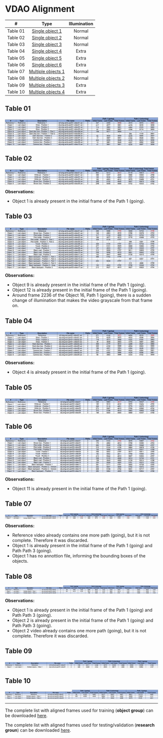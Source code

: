 
# VDAO Alignment

| # | Type | Illumination |
| :---: | :---: | :---: |
| Table 01 | [Single object 1](#table_01) | Normal |
| Table 02 | [Single object 2](#table_02) | Normal |
| Table 03 | [Single object 3](#table_03) | Normal |
| Table 04 | [Single object 4](#table_04) | Extra |
| Table 05 | [Single object 5](#table_05) | Extra |
| Table 06 | [Single object 6](#table_06) | Extra |
| Table 07 | [Multiple objects 1](#table_07) | Normal |
| Table 08 | [Multiple objects 2](#table_08) | Normal |
| Table 09 | [Multiple objects 3](#table_09) | Extra |
| Table 10 | [Multiple objects 4](#table_10) | Extra |

<a name="table_01"></a>
## Table 01 ##
<p align="center">
<img src="https://github.com/rafaelpadilla/DeepLearning-VDAO/blob/master/images/table01_video_alignment.png" align="center"/></p>

<a name="table_02"></a>
## Table 02 ##
<p align="center">
<img src="https://github.com/rafaelpadilla/DeepLearning-VDAO/blob/master/images/table02_video_alignment.png" align="center"/></p>

**Observations:**  
* Object 1 is already present in the initial frame of the Path 1 (going).

<a name="table_03"></a>
## Table 03 ##
<p align="center">
<img src="https://github.com/rafaelpadilla/DeepLearning-VDAO/blob/master/images/table03_video_alignment.png" align="center"/></p>

**Observations:**  
* Object 9 is already present in the initial frame of the Path 1 (going).  
* Object 12 is already present in the initial frame of the Path 1 (going).  
* Around frame 2236 of the Object 16, Path 1 (going), there is a sudden change of illumination that makes the video grayscale from that frame on.

<a name="table_04"></a>
## Table 04 ##
<p align="center">
<img src="https://github.com/rafaelpadilla/DeepLearning-VDAO/blob/master/images/table04_video_alignment.png" align="center"/></p>

**Observations:**  
* Object 4 is already present in the initial frame of the Path 1 (going).

<a name="table_05"></a>
## Table 05 ##
<p align="center">
<img src="https://github.com/rafaelpadilla/DeepLearning-VDAO/blob/master/images/table05_video_alignment.png" align="center"/></p>

<a name="table_06"></a>
## Table 06 ##
<p align="center">
<img src="https://github.com/rafaelpadilla/DeepLearning-VDAO/blob/master/images/table06_video_alignment.png" align="center"/></p>

**Observations:**  
* Object 11 is already present in the initial frame of the Path 1 (going).

<a name="table_07"></a>
## Table 07 ##
<p align="center">
<img src="https://github.com/rafaelpadilla/DeepLearning-VDAO/blob/master/images/table07_video_alignment.png" align="center"/></p>

**Observations:**  
* Reference video already contains one more path (going), but it is not complete. Therefore it was discarded.  
* Object 1 is already present in the initial frame of the Path 1 (going) and Path Path 3 (going).  
* Object 1 has no annottion file, informing the bounding boxes of the objects.

<a name="table_08"></a>
## Table 08 ##
<p align="center">
<img src="https://github.com/rafaelpadilla/DeepLearning-VDAO/blob/master/images/table08_video_alignment.png" align="center"/></p>

**Observations:**  
* Object 1 is already present in the initial frame of the Path 1 (going) and Path Path 3 (going).  
* Object 2 is already present in the initial frame of the Path 1 (going) and Path Path 3 (going).  
* Object 2 video already contains one more path (going), but it is not complete. Therefore it was discarded.

<a name="table_09"></a>
## Table 09 ##
<p align="center">
<img src="https://github.com/rafaelpadilla/DeepLearning-VDAO/blob/master/images/table09_video_alignment.png" align="center"/></p>

<a name="table_10"></a>
## Table 10 ##
<p align="center">
<img src="https://github.com/rafaelpadilla/DeepLearning-VDAO/blob/master/images/table10_video_alignment.png" align="center"/></p>

-----------------

The complete list with aligned frames used for training (**object group**) can be downloaded [here](https://github.com/rafaelpadilla/DeepLearning-VDAO/blob/master/aligned_frames_object.zip).

The complete list with aligned frames used for testing/validation (**research groun**) can be downloaded [here](https://github.com/rafaelpadilla/DeepLearning-VDAO/blob/master/aligned_frames_research.zip).
